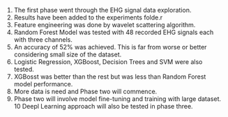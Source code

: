 1. The first phase went through the EHG signal data exploration.  
2. Results have been added to the experiments folde.r  
3. Feature engineering was done by wavelet scattering algorithm.  
4. Random Forest Model was tested with 48 recorded EHG signals each with three channels.  
5. An accuracy of 52% was achieved. This is far from worse or better considering small size of the dataset.  
6. Logistic Regression, XGBoost, Decision Trees and SVM were also tested.   
7. XGBosst was better than the rest but was less than Random Forest model performance.  
8. More data is need and Phase two will commence.  
9. Phase two will involve model fine-tuning and training with large dataset.  
10 Deepl Learning approach will also be tested in phase three.  
